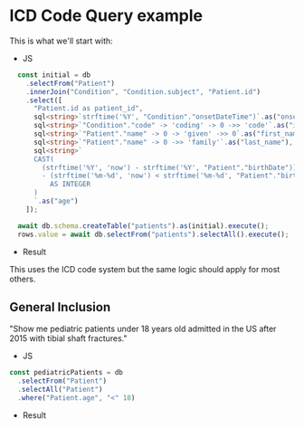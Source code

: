 <script setup lang="ts">
import { table0, table1 } from "./sql/icd-queries";
import { onMounted, ref } from "vue";
import DataTable from "./components/DataTable.vue";
// @ts-ignore
import { sqliteOnFhir } from "~/sqlite.browser";
// @ts-ignore
import DBWorker from "./sql/db.worker?worker";
import { Kysely } from "kysely";

const worker = new DBWorker({ name: "db.worker" });

const dialect = sqliteOnFhir(
  ":memory:",
  `${import.meta.env.MODE === "development" ? "http://localhost:8787/fhir" : "https://api.medfetch.io/fhir"}`,
  ["Patient", "Condition"],
  worker,
);
const db = new Kysely({
  dialect,
});

type Column = {
  name: string;
  dataType: string;
};
type ViewState = { rows: Record<string, unknown>[]; columns: Column[] }

const viewStates = ref<ViewState[]>([]);
onMounted(async () => {
  try {
    const t0  = await table0(db);
    const t1 = await table1(db)
    const views: ViewState[] = [
      t0,
      t1
    ];
    console.log("ok", views[1])
    viewStates.value = views
  } catch (e) {
    console.error(e);
  }
});

</script>

# ICD Code Query example
This is what we'll start with:
- JS
```ts
  const initial = db
    .selectFrom("Patient")
    .innerJoin("Condition", "Condition.subject", "Patient.id")
    .select([
      "Patient.id as patient_id",
      sql<string>`strftime('%Y', "Condition"."onsetDateTime")`.as("onset_year"),
      sql<string>`"Condition"."code" -> 'coding' -> 0 ->> 'code'`.as("icd_code"),
      sql<string>`"Patient"."name" -> 0 -> 'given' ->> 0`.as("first_name"),
      sql<string>`"Patient"."name" -> 0 ->> 'family'`.as("last_name"),
      sql<string>`
      CAST(
        (strftime('%Y', 'now') - strftime('%Y', "Patient"."birthDate")) 
        - (strftime('%m-%d', 'now') < strftime('%m-%d', "Patient"."birthDate"))
          AS INTEGER
      )
      `.as("age")
    ]);

  await db.schema.createTable("patients").as(initial).execute();
  rows.value = await db.selectFrom("patients").selectAll().execute();
```

- Result
<ClientOnly>
    <DataTable :columns="viewStates[0].columns" :rows="viewStates[0].rows" />

This uses the ICD code system but the same logic should apply for most others.

## General Inclusion
"Show me pediatric patients under 18 years old admitted in the US after 2015 with 
tibial shaft fractures."

- JS
```ts
const pediatricPatients = db
  .selectFrom("Patient")
  .selectAll("Patient")
  .where("Patient.age", "<" 18)
```
- Result
  <DataTable
    v-if="viewStates.length > 1 && viewStates[1].rows?.length"
    :columns="viewStates[1].columns"
    :rows="viewStates[1].rows"
  />
</ClientOnly>